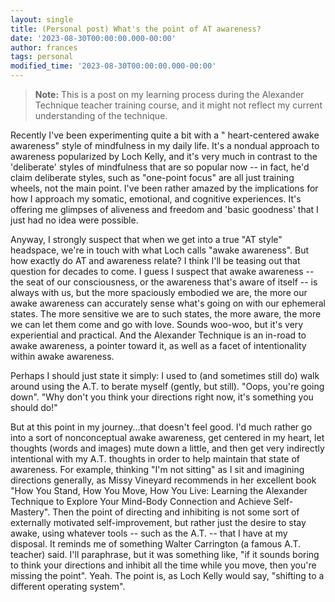 ```yaml
---
layout: single
title: (Personal post) What's the point of AT awareness?
date: '2023-08-30T00:00:00.000-00:00'
author: frances
tags: personal
modified_time: '2023-08-30T00:00:00.000-00:00'
---
```


> **Note:** This is a post on my learning process during the Alexander Technique teacher training course, and it might not reflect my current understanding of the technique.

Recently I've been experimenting quite a bit with a " heart-centered awake awareness" style of mindfulness in my daily life. It's a nondual approach to awareness popularized by Loch Kelly, and it's very much in contrast to the 'deliberate' styles of mindfulness that are so popular now -- in fact, he'd claim deliberate styles, such as "one-point focus" are all just training wheels, not the main point. I've been rather amazed by the implications for how I approach my somatic, emotional, and cognitive experiences. It's offering me glimpses of aliveness and freedom and 'basic goodness' that I just had no idea were possible.

Anyway, I strongly suspect that when we get into a true "AT style" headspace, we're in touch with what Loch calls "awake awareness". But how exactly do AT and awareness relate? I think I'll be teasing out that question for decades to come. I guess I suspect that awake awareness -- the seat of our consciousness, or the awareness that's aware of itself -- is always with us, but the more spaciously embodied we are, the more our awake awareness can accurately sense what's going on with our ephemeral states. The more sensitive we are to such states, the more aware, the more we can let them come and go with love. Sounds woo-woo, but it's very experiential and practical. And the Alexander Technique is an in-road to awake awareness, a pointer toward it, as well as a facet of intentionality within awake awareness.

Perhaps I should just state it simply: I used to (and sometimes still do) walk around using the A.T. to berate myself (gently, but still). "Oops, you're going down". "Why don't you think your directions right now, it's something you should do!"

But at this point in my journey...that doesn't feel good. I'd much rather go into a sort of nonconceptual awake awareness, get centered in my heart, let thoughts (words and images) mute down a little, and then get very indirectly intentional with my A.T. thoughts in order to help maintain that state of awareness. For example, thinking "I'm not sitting" as I sit and imagining directions generally, as Missy Vineyard recommends in her excellent book "How You Stand, How You Move, How You Live: Learning the Alexander Technique to Explore Your Mind-Body Connection and Achieve Self-Mastery". Then the point of directing and inhibiting is not some sort of externally motivated self-improvement, but rather just the desire to stay awake, using whatever tools -- such as the A.T. -- that I have at my disposal. It reminds me of something Walter Carrington (a famous A.T. teacher) said. I'll paraphrase, but it was something like, "if it sounds boring to think your directions and inhibit all the time while you move, then you're missing the point". Yeah. The point is, as Loch Kelly would say, "shifting to a different operating system".
